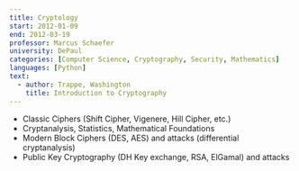 ```yaml
---
title: Cryptology
start: 2012-01-09
end: 2012-03-19
professor: Marcus Schaefer
university: DePaul
categories: [Computer Science, Cryptography, Security, Mathematics]
languages: [Python]
text:
  - author: Trappe, Washington
    title: Introduction to Cryptography
---
```

- Classic Ciphers (Shift Cipher, Vigenere, Hill Cipher, etc.)
- Cryptanalysis, Statistics, Mathematical Foundations
- Modern Block Ciphers (DES, AES) and attacks (differential cryptanalysis)
- Public Key Cryptography (DH Key exchange, RSA, ElGamal) and attacks
